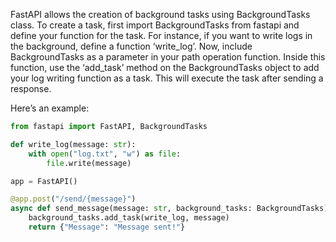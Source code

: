 FastAPI allows the creation of background tasks using BackgroundTasks class. To create a task, first import BackgroundTasks from fastapi and define your function for the task. For instance, if you want to write logs in the background, define a function ‘write_log’. Now, include BackgroundTasks as a parameter in your path operation function. Inside this function, use the ‘add_task’ method on the BackgroundTasks object to add your log writing function as a task. This will execute the task after sending a response.

Here’s an example:

```python
from fastapi import FastAPI, BackgroundTasks

def write_log(message: str):
    with open("log.txt", "w") as file:
        file.write(message)

app = FastAPI()

@app.post("/send/{message}")
async def send_message(message: str, background_tasks: BackgroundTasks):
    background_tasks.add_task(write_log, message)
    return {"Message": "Message sent!"}
```
